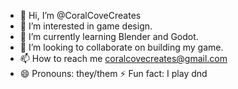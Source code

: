 - 👋 Hi, I’m @CoralCoveCreates
- 👀 I’m interested in game design.
- 🌱 I’m currently learning Blender and Godot.
- 💞️ I’m looking to collaborate on building my game.
- 📫 How to reach me coralcovecreates@gmail.com
- 😄 Pronouns: they/them
  ⚡ Fun fact: I play dnd


